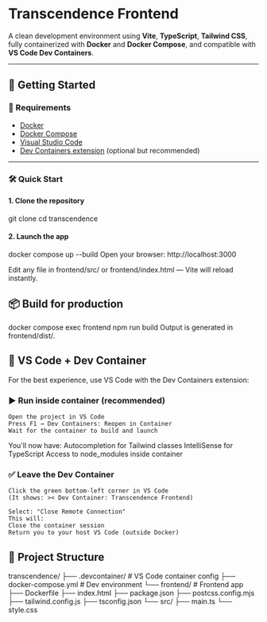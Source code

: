 # Transcendence Frontend

A clean development environment using **Vite**, **TypeScript**, **Tailwind CSS**, fully containerized with **Docker** and **Docker Compose**, and compatible with **VS Code Dev Containers**.

---

## 🚀 Getting Started

### 🐳 Requirements

- [Docker](https://docs.docker.com/get-docker/)
- [Docker Compose](https://docs.docker.com/compose/)
- [Visual Studio Code](https://code.visualstudio.com/)
- [Dev Containers extension](https://marketplace.visualstudio.com/items?itemName=ms-vscode-remote.remote-containers) (optional but recommended)

---

### 🛠️ Quick Start

#### 1. Clone the repository

git clone <repo-url>
cd transcendence

#### 2. Launch the app

docker compose up --build
Open your browser: http://localhost:3000

Edit any file in frontend/src/ or frontend/index.html — Vite will reload instantly.


## 📦 Build for production

docker compose exec frontend npm run build
Output is generated in frontend/dist/.


## 🧠 VS Code + Dev Container

For the best experience, use VS Code with the Dev Containers extension:

### ▶️ Run inside container (recommended)

    Open the project in VS Code
    Press F1 → Dev Containers: Reopen in Container
    Wait for the container to build and launch

You'll now have:
    Autocompletion for Tailwind classes
    IntelliSense for TypeScript
    Access to node_modules inside container

### ✅ Leave the Dev Container
    Click the green bottom-left corner in VS Code
    (It shows: >< Dev Container: Transcendence Frontend)

    Select: "Close Remote Connection"
    This will:
    Close the container session
    Return you to your host VS Code (outside Docker)

## 📂 Project Structure

transcendence/
├── .devcontainer/         # VS Code container config
├── docker-compose.yml     # Dev environment
└── frontend/              # Frontend app
    ├── Dockerfile
    ├── index.html
    ├── package.json
    ├── postcss.config.mjs
    ├── tailwind.config.js
    ├── tsconfig.json
    └── src/
        ├── main.ts
        └── style.css